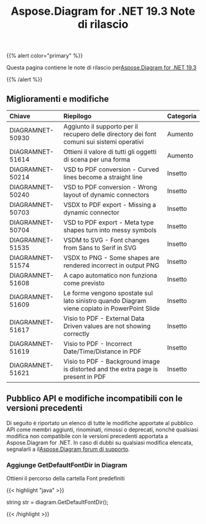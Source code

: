 ﻿---
title: Aspose.Diagram for .NET 19.3 Note di rilascio
type: docs
weight: 100
url: /it/net/aspose-diagram-for-net-19-3-release-notes/
---
{{% alert color="primary" %}} 

Questa pagina contiene le note di rilascio per[Aspose.Diagram for .NET 19.3](https://www.nuget.org/packages/Aspose.Diagram/19.3.0)

{{% /alert %}} 
## **Miglioramenti e modifiche**

|**Chiave**|**Riepilogo**|**Categoria**|
|:- |:- |:- |
|DIAGRAMNET-50930|Aggiunto il supporto per il recupero delle directory dei font comuni sui sistemi operativi|Aumento|
|DIAGRAMNET-51614|Ottieni il valore di tutti gli oggetti di scena per una forma|Aumento|
|DIAGRAMNET-50214|VSD to PDF conversion - Curved lines become a straight line|Insetto|
|DIAGRAMNET-50240|VSD to PDF conversion - Wrong layout of dynamic connectors|Insetto|
|DIAGRAMNET-50703|VSDX to PDF export - Missing a dynamic connector|Insetto|
|DIAGRAMNET-50704|VSD to PDF export - Meta type shapes turn into messy symbols|Insetto|
|DIAGRAMNET-51535|VSDM to SVG - Font changes from Sans to Serif in SVG|Insetto|
|DIAGRAMNET-51574|VSDX to PNG - Some shapes are rendered incorrect in output PNG|Insetto|
|DIAGRAMNET-51608|A capo automatico non funziona come previsto|Insetto|
|DIAGRAMNET-51609|Le forme vengono spostate sul lato sinistro quando Diagram viene copiato in PowerPoint Slide|Insetto|
|DIAGRAMNET-51617|Visio to PDF - External Data Driven values are not showing correctly|Insetto|
|DIAGRAMNET-51619|Visio to PDF - Incorrect Date/Time/Distance in PDF|Insetto|
|DIAGRAMNET-51621|Visio to PDF - Background image is distorted and the extra page is present in PDF|Insetto|
## **Pubblico API e modifiche incompatibili con le versioni precedenti**
Di seguito è riportato un elenco di tutte le modifiche apportate al pubblico API come membri aggiunti, rinominati, rimossi o deprecati, nonché qualsiasi modifica non compatibile con le versioni precedenti apportata a Aspose.Diagram for .NET. In caso di dubbi su qualsiasi modifica elencata, segnalarli a il[Aspose.Diagram forum di supporto](https://forum.aspose.com/c/diagram/17).
### **Aggiunge GetDefaultFontDir in Diagram**
Ottieni il percorso della cartella Font predefiniti

{{< highlight "java" >}}

  string str =  diagram.GetDefaultFontDir();

{{< /highlight >}}
